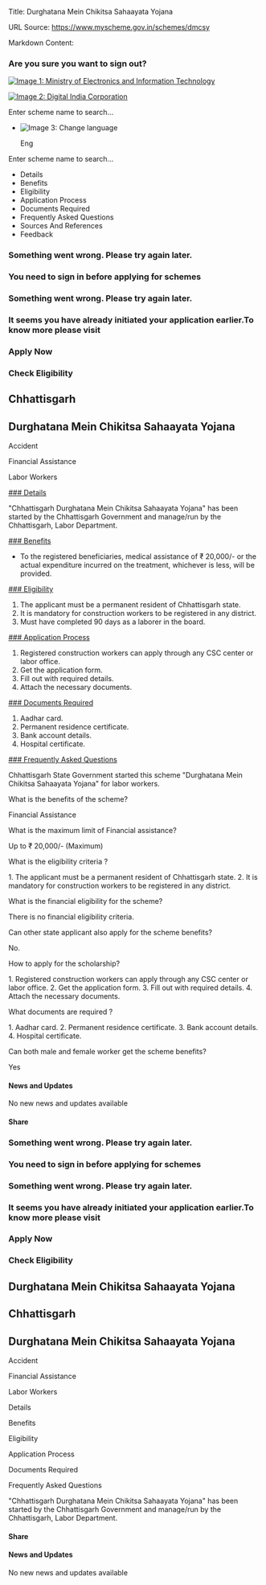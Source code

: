 Title: Durghatana Mein Chikitsa Sahaayata Yojana

URL Source: https://www.myscheme.gov.in/schemes/dmcsy

Markdown Content:
### Are you sure you want to sign out?

[![Image 1: Ministry of Electronics and Information Technology](https://cdn.myscheme.in/images/logos/emblem-black.svg)](https://www.myscheme.gov.in/)

[![Image 2: Digital India Corporation](https://cdn.myscheme.in/images/logos/digital-india-black.svg)](https://www.digitalindia.gov.in/)

Enter scheme name to search...

*   ![Image 3: Change language](https://cdn.myscheme.in/images/icons/language.svg)
    
    Eng
    

Enter scheme name to search...

*   Details
*   Benefits
*   Eligibility
*   Application Process
*   Documents Required
*   Frequently Asked Questions
*   Sources And References
*   Feedback

### Something went wrong. Please try again later.

### 

### You need to sign in before applying for schemes

### Something went wrong. Please try again later.

### It seems you have already initiated your application earlier.To know more please visit

### Apply Now

### Check Eligibility

Chhattisgarh
------------

Durghatana Mein Chikitsa Sahaayata Yojana
-----------------------------------------

Accident

Financial Assistance

Labor Workers

[### Details](https://www.myscheme.gov.in/schemes/dmcsy#details)

"Chhattisgarh Durghatana Mein Chikitsa Sahaayata Yojana" has been started by the Chhattisgarh Government and manage/run by the Chhattisgarh, Labor Department.

[### Benefits](https://www.myscheme.gov.in/schemes/dmcsy#benefits)

*   To the registered beneficiaries, medical assistance of ₹ 20,000/- or the actual expenditure incurred on the treatment, whichever is less, will be provided.

[### Eligibility](https://www.myscheme.gov.in/schemes/dmcsy#eligibility)

1.  The applicant must be a permanent resident of Chhattisgarh state.
2.  It is mandatory for construction workers to be registered in any district.
3.  Must have completed 90 days as a laborer in the board.

[### Application Process](https://www.myscheme.gov.in/schemes/dmcsy#application-process)

1.  Registered construction workers can apply through any CSC center or labor office.
2.  Get the application form.
3.  Fill out with required details.
4.  Attach the necessary documents.

[### Documents Required](https://www.myscheme.gov.in/schemes/dmcsy#documents-required)

1.  Aadhar card.
2.  Permanent residence certificate.
3.  Bank account details.
4.  Hospital certificate.

[### Frequently Asked Questions](https://www.myscheme.gov.in/schemes/dmcsy#faqs)

Chhattisgarh State Government started this scheme "Durghatana Mein Chikitsa Sahaayata Yojana" for labor workers.

What is the benefits of the scheme?

Financial Assistance

What is the maximum limit of Financial assistance?

Up to ₹ 20,000/- (Maximum)

What is the eligibility criteria ?

1\. The applicant must be a permanent resident of Chhattisgarh state. 2. It is mandatory for construction workers to be registered in any district.

What is the financial eligibility for the scheme?

There is no financial eligibility criteria.

Can other state applicant also apply for the scheme benefits?

No.

How to apply for the scholarship?

1\. Registered construction workers can apply through any CSC center or labor office. 2. Get the application form. 3. Fill out with required details. 4. Attach the necessary documents.

What documents are required ?

1\. Aadhar card. 2. Permanent residence certificate. 3. Bank account details. 4. Hospital certificate.

Can both male and female worker get the scheme benefits?

Yes

#### News and Updates

No new news and updates available

#### Share

### Something went wrong. Please try again later.

### 

### You need to sign in before applying for schemes

### Something went wrong. Please try again later.

### It seems you have already initiated your application earlier.To know more please visit

### Apply Now

### Check Eligibility

Durghatana Mein Chikitsa Sahaayata Yojana
-----------------------------------------

Chhattisgarh
------------

Durghatana Mein Chikitsa Sahaayata Yojana
-----------------------------------------

Accident

Financial Assistance

Labor Workers

Details

Benefits

Eligibility

Application Process

Documents Required

Frequently Asked Questions

"Chhattisgarh Durghatana Mein Chikitsa Sahaayata Yojana" has been started by the Chhattisgarh Government and manage/run by the Chhattisgarh, Labor Department.

#### Share

#### News and Updates

No new news and updates available
